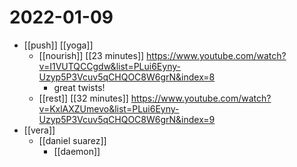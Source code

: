 # 2022-01-09

- [[push]] [[yoga]]
  - [[nourish]] [[23 minutes]] https://www.youtube.com/watch?v=I1VUTQCCgdw&list=PLui6Eyny-Uzyp5P3Vcuv5qCHQOC8W6grN&index=8
    - great twists!
  - [[rest]] [[32 minutes]] https://www.youtube.com/watch?v=KxlAXZUmevo&list=PLui6Eyny-Uzyp5P3Vcuv5qCHQOC8W6grN&index=9
- [[vera]]
  - [[daniel suarez]]
    - [[daemon]]
